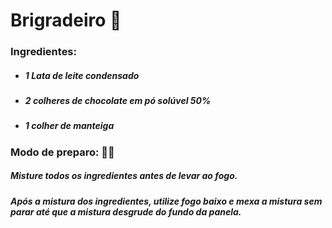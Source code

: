 # Brigradeiro :chocolate_bar:

### Ingredientes:

* ##### 1 Lata de leite condensado 

* ##### 2 colheres de chocolate em pó solúvel 50% 

* ##### 1 colher de manteiga

### Modo de preparo: :woman_cook:

##### Misture todos os ingredientes antes de levar ao fogo. 

##### Após a mistura dos ingredientes, utilize fogo baixo e mexa a mistura sem parar até que a mistura desgrude do fundo da panela.
